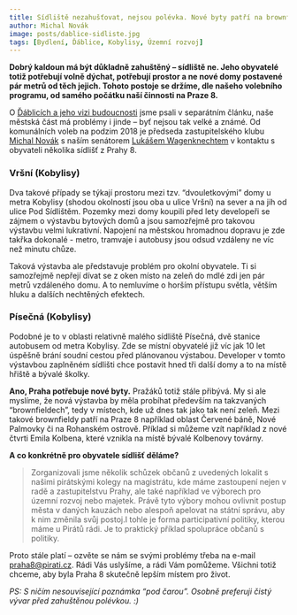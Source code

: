 ```yaml
---
title: Sídliště nezahušťovat, nejsou polévka. Nové byty patří na brownfieldy
author: Michal Novák
image: posts/dablice-sidliste.jpg
tags: [Bydlení, Ďáblice, Kobylisy, Územní rozvoj]
---
```


**Dobrý kaldoun má být důkladně zahuštěný – sídliště ne. Jeho obyvatelé totiž potřebují volně dýchat, potřebují prostor a ne nové domy postavené pár metrů od těch jejich. Tohoto postoje se držíme, dle našeho volebního programu, od samého počátku naší činnosti na Praze 8.**

O [Ďáblicích a jeho vizi budoucnosti](https://praha8.pirati.cz/aktuality/dablice-maji-konecne-svoji-vizi-budoucnosti.html) jsme psali v separátním článku, naše městská část má problémy i jinde – byť nejsou tak velké a známé. Od komunálních voleb na podzim 2018 je předseda zastupitelského klubu [Michal Novák](https://praha8.pirati.cz/lide/michal-novak.html) s naším senátorem [Lukášem Wagenknechtem](https://praha8.pirati.cz/lide/lukas-wagenknecht.html) v kontaktu s obyvateli několika sídlišť z Prahy 8.

### Vršní (Kobylisy)
Dva takové případy se týkají prostoru mezi tzv. “dvouletkovými” domy u metra Kobylisy (shodou okolností jsou oba u ulice Vršní) na sever a na jih od ulice Pod Sídlištěm. Pozemky mezi domy koupili před lety developeři se zájmem o výstavbu bytových domů a jsou samozřejmě pro takovou výstavbu velmi lukrativní. Napojení na městskou hromadnou dopravu je zde takřka dokonalé - metro, tramvaje i autobusy jsou odsud vzdáleny ne víc než minutu chůze.

Taková výstavba ale představuje problém pro okolní obyvatele. Ti si samozřejmě nepřejí dívat se z oken místo na zeleň do mdlé zdi jen pár metrů vzdáleného domu. A to nemluvíme o horším přístupu světla, větším hluku a dalších nechtěných efektech.

### Písečná (Kobylisy)
Podobné je to v oblasti relativně malého sídliště Písečná, dvě stanice autobusem od metra Kobylisy. Zde se místní obyvatelé již víc jak 10 let úspěšně brání soudní cestou před plánovanou výstabou. Developer v tomto výstavbou zaplněném sídlišti chce postavit hned tři další domy a to na místě hřiště a bývalé školky.

**Ano, Praha potřebuje nové byty.** Pražáků totiž stále přibývá. My si ale myslíme, že nová výstavba by měla probíhat především na takzvaných “brownfieldech”, tedy v místech, kde už dnes tak jako tak není zeleň. Mezi takové brownfieldy patří na Praze 8 například oblast Červené báně, Nové Palmovky či na Rohanském ostrově. Příklad si můžeme vzít například z nové čtvrti Emila Kolbena, které vznikla na místě bývalé Kolbenovy továrny.

**A co konkrétně pro obyvatele sídlišť děláme?**
>Zorganizovali jsme několik schůzek občanů z uvedených lokalit s našimi pirátskými kolegy na magistrátu, kde máme zastoupení nejen v radě a zastupitelstvu Prahy, ale také například ve výborech pro územní rozvoj nebo majetek. Právě tyto výbory mohou ovlivnit postup města v daných kauzách nebo alespoň apelovat na státní správu, aby k nim změnila svůj postoj.I tohle je forma participativní politiky, kterou máme u Pirátů rádi. Je to praktický příklad spolupráce občanů s politiky. 

Proto stále platí – ozvěte se nám se svými problémy třeba na e-mail praha8@pirati.cz. Rádi Vás uslyšíme, a rádi Vám pomůžeme. Všichni totiž chceme, aby byla Praha 8 skutečně lepším místem pro život. 

*PS: S ničím nesouvisející poznámka “pod čarou”. Osobně preferuji čistý vývar před zahuštěnou polévkou. :)*
